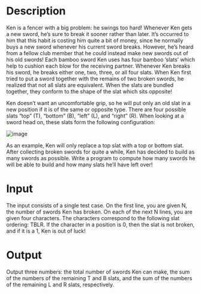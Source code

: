# Description
Ken is a fencer with a big problem: he swings too hard!
Whenever Ken gets a new sword, he’s sure to break it sooner rather than later. 
It’s occurred to him that this habit is costing him quite a bit of money, since he normally buys a new sword whenever his current sword breaks. 
However, he’s heard from a fellow club member that he could instead make new swords out of his old swords!
Each bamboo sword Ken uses has four bamboo ’slats’ which help to cushion each blow for the receiving partner. 
Whenever Ken breaks his sword, he breaks either one, two, three, or all four slats.
When Ken first tried to put a sword together with the remains of two broken swords, he realized that not all slats are equivalent. 
When the slats are bundled together, they conform to the shape of the slat which sits opposite!

Ken doesn’t want an uncomfortable grip, so he will put only an old slat in a new position if it is of the same or opposite type. 
There are four possible slats “top” (T), “bottom” (B), “left” (L), and “right” (R). When looking at a sword head on, these slats form the following configuration:

![image](<img src="https://github.com/user-attachments/assets/9eedf233-f93b-40bb-8933-f37242e98fc8" width="300"/>)

As an example, Ken will only replace a top slat with a top or bottom slat.
After collecting broken swords for quite a while, Ken has decided to build as many swords as possible. 
Write a program to compute how many swords he will be able to build and how many slats he’ll have left over!

# Input
The input consists of a single test case. On the first line, you are given N, the number of swords Ken has broken. 
On each of the next N lines, you are given four characters. The characters correspond to the following slat ordering: TBLR. 
If the character in a position is 0, then the slat is not broken, and if it is a 1, Ken is out of luck!

# Output
Output three numbers: the total number of swords Ken can make, the sum of the numbers of the remaining T and B slats, and the sum of the numbers of the remaining L and R slats, respectively.
